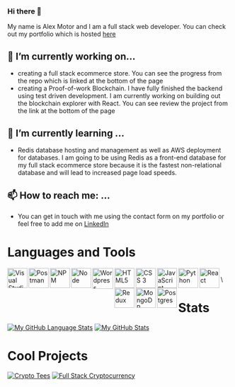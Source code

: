 ### Hi there 👋

My name is Alex Motor and I am a full stack web developer. You can check out my portfolio which is hosted [here](https://portfolio-86140.web.app/)

## 🔭 I’m currently working on...
- creating a full stack ecommerce store. You can see the progress from the repo which is linked at the bottom of the page
- creating a Proof-of-work Blockchain. I have fully finished the backend using test driven development. 
I am currently working on building 
out the blockchain explorer with React. You can see review the project from the link at the 
bottom of the page

## 🌱 I’m currently learning ...
- Redis database hosting and management as well as AWS deployment for databases. I am going to be using Redis as a front-end database for my full stack ecommerce store because it is the fastest non-relational database and will lead to increased page load speeds. 

 ## 📫 How to reach me: ...
 - You can get in touch with me using the contact form on my portfolio or feel free to 
 add me on [LinkedIn](https://www.linkedin.com/in/alex-motor-324b9792/)
 
 # Languages and Tools
<img align="left" alt="Visual Studio Code" width="45px" src="https://img.icons8.com/color/48/000000/visual-studio-code-2019.png" />
<img align="left" alt="Postman" width="45px" src="https://img.icons8.com/dusk/64/000000/postman-api.png" />
<img align="left" alt="NPM" width="45px" src="https://img.icons8.com/color/48/000000/npm.png" />
<img align="left" alt="Node" width="45px" src="https://img.icons8.com/color/48/000000/nodejs.png" />
<img img align="left" alt="Wordpress" width="47px" src="https://img.icons8.com/color/48/000000/wordpress.png" />
<img align="left" alt="HTML5" width="45px" src="https://img.icons8.com/color/48/000000/html-filetype--v2.png" />
<img align="left" alt="CSS 3" width="45px" src="https://img.icons8.com/color/48/000000/css3.png" />
<img align="left" alt="JavaScript" width="45px" src="https://img.icons8.com/color/48/000000/javascript--v2.png" />
<img align="left" alt="Python" width="45px" src="https://img.icons8.com/color/48/000000/python--v2.png" />
<img align="left" alt="React" width="45px" src="https://img.icons8.com/ultraviolet/40/000000/react--v2.png" />
<img align="left" alt="Redux" width="45px" src="https://img.icons8.com/color/48/000000/redux.png" />
<img align="left" alt="MongoDB" width="45px" src="https://img.icons8.com/color/48/000000/mongodb.png" />
<img align="left" alt="Postgres" width="45px" src="https://img.icons8.com/color/48/000000/postgreesql.png" />
<br />\

 
# Stats
[![My GitHub Language Stats](https://github-readme-stats.vercel.app/api/top-langs/?username=amotor-AM&langs_count=5&theme=gotham&layout=compact)]()
[![My GitHub Stats](https://github-readme-stats.vercel.app/api/?username=amotor-AM&count_private=true&theme=gotham&showicons=true&hide=issues)]()

# Cool Projects
[![Crypto Tees](https://github-readme-stats.vercel.app/api/pin/?username=amotor-AM&repo=crypto-tees)](https://github.com/amotor-AM/crypto-tees)
[![Full Stack Cryptocurrency](https://github-readme-stats.vercel.app/api/pin/?username=amotor-AM&repo=Full-Stack-Cryptocurrency)](https://github.com/amotor-AM/Full-Stack-Cryptocurrency)


<!--
**amotor-AM/amotor-AM** is a ✨ _special_ ✨ repository because its `README.md` (this file) appears on your GitHub profile.

Here are some ideas to get you started:

- 🔭 I’m currently working on ...
- 🌱 I’m currently learning ...
- 👯 I’m looking to collaborate on ...
- 🤔 I’m looking for help with ...
- 💬 Ask me about ...
- 📫 How to reach me: ...
- 😄 Pronouns: ...
- ⚡ Fun fact: ...
-->
